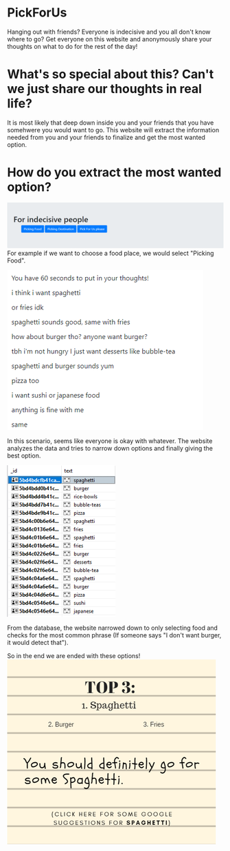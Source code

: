 # PickForUs
Hanging out with friends? Everyone is indecisive and you all don't know where to go? 
Get everyone on this website and anonymously share your thoughts on what to do for the rest of the day!

# What's so special about this? Can't we just share our thoughts in real life?
It is most likely that deep down inside you and your friends that you have somehwere you would want to go.
This website will extract the information needed from you and your friends to finalize and get the most wanted option.

# How do you extract the most wanted option?
![Image](./meta/foodexamples/mainmenu.png)
For example if we want to choose a food place, we would select "Picking Food".


![Image](./meta/foodexamples/chatscreenfood.png)

In this scenario, seems like everyone is okay with whatever. The website analyzes the data and tries to narrow down options and finally giving the best option.


![Image](./meta/foodexamples/databasefood.png)

From the database, the website narrowed down to only selecting food and checks for the most common phrase (If someone says "I don't want burger, it would detect that").


So in the end we are ended with these options!
![Image](./meta/foodexamples/suggestionfood.png)
